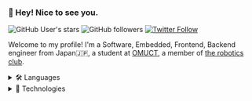 ### 👋 Hey! Nice to see you.

![GitHub User's stars](https://img.shields.io/github/stars/teruyamato0731?style=social)
![GitHub followers](https://img.shields.io/github/followers/teruyamato0731?style=social)
[![Twitter Follow](https://img.shields.io/twitter/follow/teruyamato0731?style=social)](https://twitter.com/intent/follow?screen_name=teruyamato0731)

Welcome to my profile! I'm a Software, Embedded, Frontend, Backend engineer from Japan🇯🇵, a student at [OMUCT](https://www.ct.omu.ac.jp/), a member of [the robotics club](https://twitter.com/opuct_robotclub).

<details>
<summary>🛠 Languages</summary>

- C/C++
- Nim
- Rust
- bash
- PHP
- SQL
- Python
- HTML/CSS/Sass
- JavaScript/TypeScript

</details>

<details>
<summary>🤖 Technologies</summary>

- ROS
- Arduino/Mbed
- Git/GitHub
- GitHub Actions
- Docker
- VS Code (Platform IO, devcontainer, etc...)
- Linux (Ubuntu, etc...)
- Node.js
- React
- Next.js
- jQuery
- KiCAD

</details>
